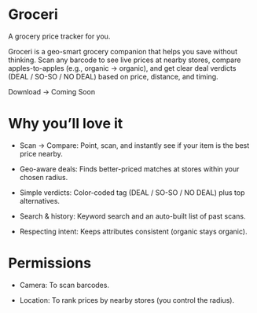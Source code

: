 # Groceri
A grocery price tracker for you.

Groceri is a geo-smart grocery companion that helps you save without thinking. Scan any barcode to see live prices at nearby stores, compare apples-to-apples (e.g., organic → organic), and get clear deal verdicts (DEAL / SO-SO / NO DEAL) based on price, distance, and timing.

Download -> Coming Soon

# Why you’ll love it

- Scan → Compare: Point, scan, and instantly see if your item is the best price nearby.

- Geo-aware deals: Finds better-priced matches at stores within your chosen radius.

- Simple verdicts: Color-coded tag (DEAL / SO-SO / NO DEAL) plus top alternatives.

- Search & history: Keyword search and an auto-built list of past scans.

- Respecting intent: Keeps attributes consistent (organic stays organic).

# Permissions

- Camera: To scan barcodes.

- Location: To rank prices by nearby stores (you control the radius).
